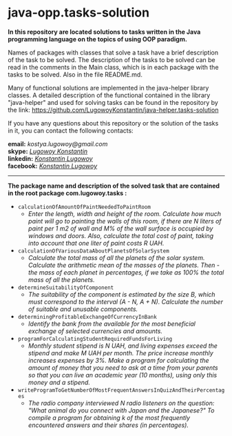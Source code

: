 # java-opp.tasks-solution
**In this repository are located solutions to tasks written in the Java programming language on the topics of using OOP paradigm.**  

Names of packages with classes that solve a task have a brief description of the task to be solved.
The description of the tasks to be solved can be read in the comments in the Main class, which is in each package with the tasks to be solved. 
Also in the file README.md.

Many of functional solutions are implemented in the java-helper library classes. 
A detailed description of the functional contained in the library "java-helper" and used for solving tasks can be found 
in the repository by the link: https://github.com/LugowoyKonstantin/java-helper.tasks-solution

If you have any questions about this repository or the solution of the tasks in it, you can contact the following contacts:

**email:** _kostya.lugowoy@gmail.com_  
**skype:** _[Lugowoy Konstantin](https://join.skype.com/invite/pumJ5XsVWWch)_  
**linkedin:** _[Konstantin Lugowoy](https://www.linkedin.com/in/lugowoy-konstantin/)_  
**facebook:** _[Konstantin Lugowoy](https://www.facebook.com/lugowoy.konstantin)_  

---
**The package name and description of the solved task that are contained in the root package com.lugowoy.tasks :**  

* `calculationOfAmountOfPaintNeededToPaintRoom`  
    * _Enter the length, width and height of the room.
       Calculate how much paint will go to painting the walls of this room,
       if there are N liters of paint per 1 m2 of wall and M% of the wall surface is occupied by windows and doors.
       Also, calculate the total cost of paint, taking into account that one liter of paint costs R UAH._  
* `calculationOfVariousDataAboutPlanetsOfSolarSystem`  
    * _Calculate the total mass of all the planets of the solar system.
       Calculate the arithmetic mean of the masses of the planets.
       Then - the mass of each planet in percentages, if we take as 100% the total mass of all the planets._  
* `determineSuitabilityOfComponent`  
    * _The suitability of the component is estimated by the size B, which must correspond to the interval (A - N, A + N).
       Calculate the number of suitable and unusable components._  
* `determiningProfitableExchangeOfCurrencyInBank`  
    * _Identify the bank from the available for the most beneficial exchange of selected currencies and amounts._  
* `programForCalculatingStudentRequiredFundsForLiving`  
    * _Monthly student stipend is N UAH, and living expenses exceed the stipend and make M UAH per month.
       The price increase monthly increases expenses by 3%.
       Make a program for calculating the amount of money that you need to ask at a time from your parents so that you can live an academic year (10 months),
        using only this money and a stipend._  
* `writeProgramToGetNumberOfMostFrequentAnswersInQuizAndTheirPercentages`  
    * _The radio company interviewed N radio listeners on the question: "What animal do you connect with Japan and the Japanese?"
       To compile a program for obtaining k of the most frequently encountered answers and their shares (in percentages)._  
